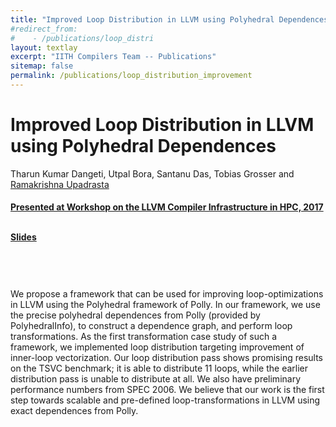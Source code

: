 ```yaml
---
title: "Improved Loop Distribution in LLVM using Polyhedral Dependences"
#redirect_from:
#    - /publications/loop_distri
layout: textlay
excerpt: "IITH Compilers Team -- Publications"
sitemap: false
permalink: /publications/loop_distribution_improvement
---
```



<div class="container-fluid" style="height:100%; width:100%"> 
<h1>Improved Loop Distribution in LLVM using Polyhedral Dependences</h1>
<p>Tharun Kumar Dangeti, Utpal Bora, Santanu Das, Tobias Grosser and <a href="https://www.iith.ac.in/~ramakrishna" target="_blank">Ramakrishna Upadrasta</p>
<h4> Presented at Workshop on the LLVM Compiler Infrastructure in HPC, 2017</h4>

<br>

 <div style="position:relative; top:-25px;">
 <h4><a href="https://llvm-hpc4-workshop.github.io/talks.html#grosser" target="_blank">Slides</a>
 </h4>
 </div> 
 
 <br>     
<p> We propose a framework that can be used for improving loop-optimizations in LLVM using the Polyhedral framework of Polly. In our framework, we use the precise polyhedral dependences from Polly (provided by PolyhedralInfo), to construct a dependence graph, and perform loop transformations. As the first transformation case study of such a framework, we implemented loop distribution targeting improvement of inner-loop vectorization. Our loop distribution pass shows promising results on the TSVC benchmark; it is able to distribute 11 loops, while the earlier distribution pass is unable to distribute at all. We also have preliminary performance numbers from SPEC 2006. We believe that our work is the first step towards scalable and pre-defined loop-transformations in LLVM using exact dependences from Polly.</p>
<br>
</div>
